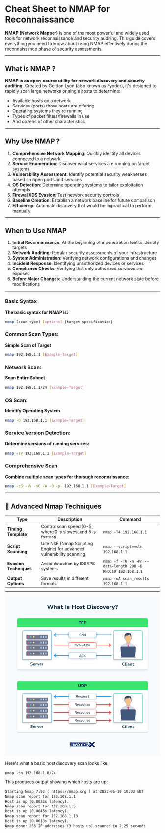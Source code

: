 # Cheat Sheet to NMAP for Reconnaissance

<b>NMAP (Network Mapper)</b> is one of the most powerful and widely used tools for network reconnaissance and security auditing. This guide covers everything you need to know about using NMAP effectively during the reconnaissance phase of security assessments.

---

## What is NMAP ?
<b>NMAP is an open-source utility for network discovery and security auditing.</b> Created by Gordon Lyon (also known as Fyodor), it's designed to rapidly scan large networks or single hosts to determine:

- Available hosts on a network
- Services (ports) those hosts are offering
- Operating systems they're running
- Types of packet filters/firewalls in use
- And dozens of other characteristics

---

## Why Use NMAP ?
1. **Comprehensive Network Mapping**: Quickly identify all devices connected to a network
2. **Service Enumeration**: Discover what services are running on target systems
3. **Vulnerability Assessment**: Identify potential security weaknesses based on open ports and services
4. **OS Detection**: Determine operating systems to tailor exploitation attempts
5. **Firewall/IDS Evasion**: Test network security controls
6. **Baseline Creation**: Establish a network baseline for future comparison
7. **Efficiency**: Automate discovery that would be impractical to perform manually.

---

## When to Use NMAP
1. **Initial Reconnaissance**: At the beginning of a penetration test to identify targets
2. **Network Auditing**: Regular security assessments of your infrastructure
3. **System Administration**: Verifying network configurations and changes
4. **Incident Response**: Identifying unauthorized devices or services
5. **Compliance Checks**: Verifying that only authorized services are exposed
6. **Before Major Changes**: Understanding the current network state before modifications
---

### Basic Syntax

<b>The basic syntax for NMAP is:</b>
```bash
nmap [scan type] [options] {target specification}
```

### Common Scan Types:
<b>Simple Scan of Target</b>
```bash
nmap 192.168.1.1 [Example-Target]
```

### Network Scan:
<b>Scan Entire Subnet</b>
```bash
nmap 192.168.1.1/24 [Example-Target]
```

### OS Scan:
<b>Identify Operating System</b>
```bash
nmap -O 192.168.1.1 [Example-Target]
```

### Service Version Detection:
<b>Determine versions of running services:</b>
```bash
nmap -sV 192.168.1.1 [Example-Target]
```

### Comprehensive Scan
<b>Combine multiple scan types for thorough reconnaissance:</b>

```bash
nmap -sS -sV -sC -A -O -p- 192.168.1.1 [Example-Target]
```
---
## 🔧 Advanced Nmap Techniques

| **Type**               | **Description**                                             | **Command**                                                      |
|------------------------|-------------------------------------------------------------|------------------------------------------------------------------|
| **Timing Template**    | Control scan speed (0-5, where 0 is slowest and 5 is fastest) | `nmap -T4 192.168.1.1`                                           |
| **Script Scanning**    | Use NSE (Nmap Scripting Engine) for advanced vulnerability scanning | `nmap --script=vuln 192.168.1.1`                         |
| **Evasion Techniques** | Avoid detection by IDS/IPS systems                           | `nmap -f -T0 -n -Pn --data-length 200 -D RND:10 192.168.1.1`     |
| **Output Options**     | Save results in different formats                            | `nmap -oA scan_results 192.168.1.1`                              |

---

![Host Discovery](https://raw.githubusercontent.com/neelvaria/Ethical_Hacking_Notes/master/Reconnaissance_Phase/Images/HostDiscovery.png)


Here's what a basic host discovery scan looks like:

```shellscript
nmap -sn 192.168.1.0/24
```

This produces output showing which hosts are up:

```plaintext
Starting Nmap 7.92 ( https://nmap.org ) at 2023-05-19 10:03 EDT
Nmap scan report for 192.168.1.1
Host is up (0.0023s latency).
Nmap scan report for 192.168.1.5
Host is up (0.0046s latency).
Nmap scan report for 192.168.1.10
Host is up (0.0018s latency).
Nmap done: 256 IP addresses (3 hosts up) scanned in 2.25 seconds
```